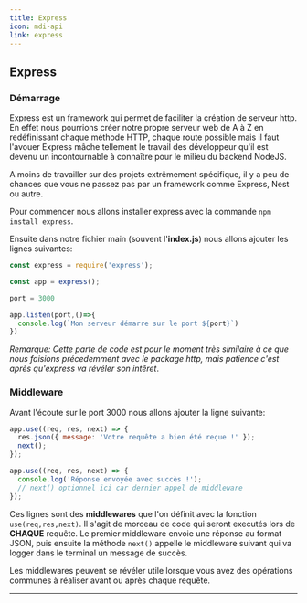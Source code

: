 ```yaml
---
title: Express
icon: mdi-api
link: express
---
```


<div id='express'></div>

## Express

### Démarrage

Express est un framework qui permet de faciliter la création de serveur http. En effet nous pourrions créer notre propre serveur web de A à Z en redéfinissant chaque méthode HTTP, chaque route possible mais il faut l'avouer Express mâche tellement le travail des développeur qu'il est devenu un incontournable à connaître pour le milieu du backend NodeJS. 

A moins de travailler sur des projets extrêmement spécifique, il y a peu de chances que vous ne passez pas par un framework comme Express, Nest ou autre.

Pour commencer nous allons installer express avec la commande `npm install express`.

Ensuite dans notre fichier main (souvent l'**index.js**) nous allons ajouter les lignes suivantes:

```javascript
const express = require('express');

const app = express();

port = 3000

app.listen(port,()=>{
  console.log(`Mon serveur démarre sur le port ${port}`)
})
```

*Remarque: Cette parte de code est pour le moment très similaire à ce que nous faisions précedemment avec le package http, mais patience c'est après qu'express va révéler son intêret*.


### Middleware

Avant l'écoute sur le port 3000 nous allons ajouter la ligne suivante:

```javascript
app.use((req, res, next) => {
  res.json({ message: 'Votre requête a bien été reçue !' });
  next();
});

app.use((req, res, next) => {
  console.log('Réponse envoyée avec succès !');
  // next() optionnel ici car dernier appel de middleware
});

```

Ces lignes sont des **middlewares** que l'on définit avec la fonction `use(req,res,next)`. Il s'agit de morceau de code qui seront executés lors de **CHAQUE** requête. Le premier middleware envoie une réponse au format JSON, puis ensuite la méthode `next()` appelle le middleware suivant qui va logger dans le terminal un message de succès.

Les middlewares peuvent se révéler utile lorsque vous avez des opérations communes à réaliser avant ou après chaque requête.

---

</div>
